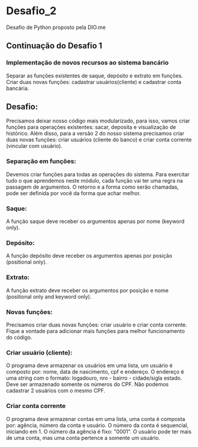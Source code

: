 # Desafio_2
Desafio de Python proposto pela DIO.me
## Continuação do Desafio 1
### Implementação de novos recursos ao sistema bancário
Separar as funções existentes de saque, depósito e extrato em funções. Criar duas novas funções: cadastrar usuários(cliente) e cadastrar conta bancária.

## Desafio:
Precisamos deixar nosso código mais modularizado, para isso, vamos criar funções para operações existentes: sacar, deposita e visualização de histórico.
Além disso, para a versão 2 do nosso sistema precisamos criar duas novas funções: criar usuários (cliente do banco) e criar conta corrente (vincular com usuário).

### Separação em funções:
Devemos criar funções para todas as operações do sistema. Para exercitar tudo o que aprendemos neste módulo, cada função vai ter uma regra na passagem de argumentos.
O retorno e a forma como serão chamadas, pode ser definida por você da forma que achar melhor.

### Saque:
A função saque deve receber os argumentos apenas por nome (keyword only).

### Depósito:
A função depósito deve receber os argumentos apenas por posição (positional only).

### Extrato:
A função extrato deve receber os argumentos por posição e nome (positional only and keyword only).

### Novas funções:
Precisamos criar duas novas funções: criar usuário e criar conta corrente. Fique a vontade para adicionar mais funções para melhor funcionamento do código.

### Criar usuário (cliente):
O programa deve armazenar os usuários em uma lista, um usuário é composto por: nome, data de nascimento, cpf e endereço. O endereço é uma string com o formato: logadouro, nro - bairro - cidade/sigla estado. Deve ser armazenado somente os números do CPF.
Não podemos cadastrar 2 usuários com o mesmo CPF.

### Criar conta corrente
O programa deve armazenar contas em uma lista, uma conta é composta por: agência, número da conta e usuário. O número da conta é sequencial, iniciando em 1. O número da agência é fixo: "0001". O usuário pode ter mais de uma conta, mas uma conta pertence a somente um usuário.
